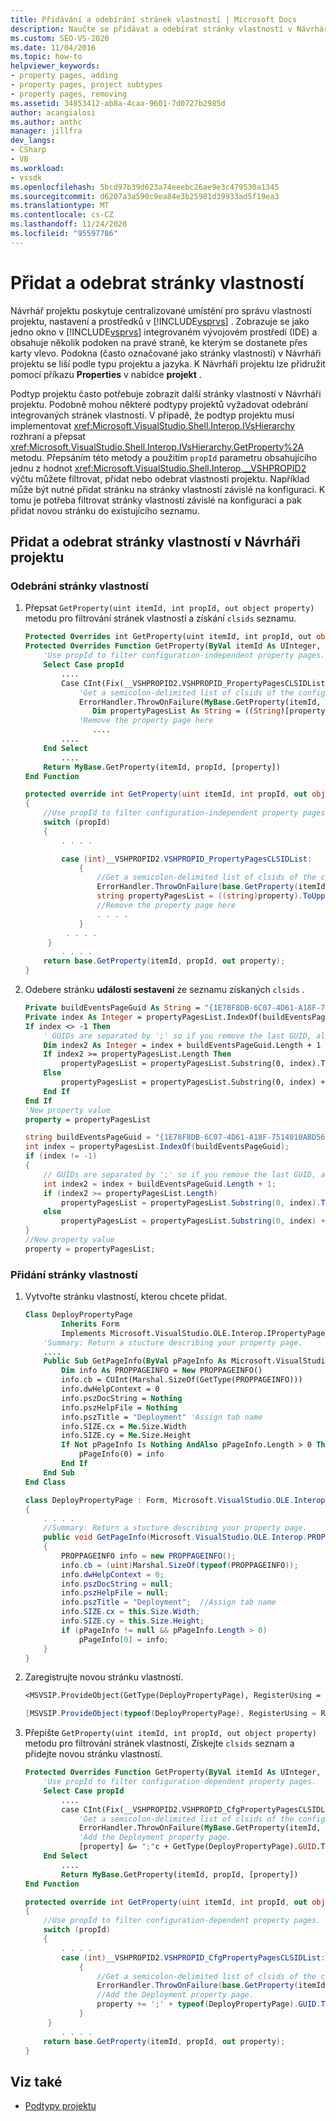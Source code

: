 ```yaml
---
title: Přidávání a odebírání stránek vlastností | Microsoft Docs
description: Naučte se přidávat a odebírat stránky vlastností v Návrháři projektu, které poskytují centralizované umístění pro správu vlastností projektu v aplikaci Visual Studio.
ms.custom: SEO-VS-2020
ms.date: 11/04/2016
ms.topic: how-to
helpviewer_keywords:
- property pages, adding
- property pages, project subtypes
- property pages, removing
ms.assetid: 34853412-ab8a-4caa-9601-7d0727b2985d
author: acangialosi
ms.author: anthc
manager: jillfra
dev_langs:
- CSharp
- VB
ms.workload:
- vssdk
ms.openlocfilehash: 5bcd97b39d623a74eeebc26ae9e3c479530a1345
ms.sourcegitcommit: d6207a3a590c9ea84e3b25981d39933ad5f19ea3
ms.translationtype: MT
ms.contentlocale: cs-CZ
ms.lasthandoff: 11/24/2020
ms.locfileid: "95597786"
---
```

# <a name="add-and-remove-property-pages"></a>Přidat a odebrat stránky vlastností

Návrhář projektu poskytuje centralizované umístění pro správu vlastností projektu, nastavení a prostředků v [!INCLUDE[vsprvs](../code-quality/includes/vsprvs_md.md)] . Zobrazuje se jako jedno okno v [!INCLUDE[vsprvs](../code-quality/includes/vsprvs_md.md)] integrovaném vývojovém prostředí (IDE) a obsahuje několik podoken na pravé straně, ke kterým se dostanete přes karty vlevo. Podokna (často označované jako stránky vlastností) v Návrháři projektu se liší podle typu projektu a jazyka. K Návrháři projektu lze přidružit pomocí příkazu **Properties** v nabídce **projekt** .

Podtyp projektu často potřebuje zobrazit další stránky vlastností v Návrháři projektu. Podobně mohou některé podtypy projektů vyžadovat odebrání integrovaných stránek vlastností. V případě, že podtyp projektu musí implementovat <xref:Microsoft.VisualStudio.Shell.Interop.IVsHierarchy> rozhraní a přepsat <xref:Microsoft.VisualStudio.Shell.Interop.IVsHierarchy.GetProperty%2A> metodu. Přepsáním této metody a použitím `propId` parametru obsahujícího jednu z hodnot <xref:Microsoft.VisualStudio.Shell.Interop.__VSHPROPID2> výčtu můžete filtrovat, přidat nebo odebrat vlastnosti projektu. Například může být nutné přidat stránku na stránky vlastností závislé na konfiguraci. K tomu je potřeba filtrovat stránky vlastností závislé na konfiguraci a pak přidat novou stránku do existujícího seznamu.

## <a name="add-and-remove-property-pages-in-project-designer"></a>Přidat a odebrat stránky vlastností v Návrháři projektu

### <a name="remove-a-property-page"></a>Odebrání stránky vlastností

1. Přepsat `GetProperty(uint itemId, int propId, out object property)` metodu pro filtrování stránek vlastností a získání `clsids` seznamu.

    ```vb
    Protected Overrides int GetProperty(uint itemId, int propId, out object property)
    Protected Overrides Function GetProperty(ByVal itemId As UInteger, ByVal propId As Integer, ByRef [property] As Object) As Integer
        'Use propId to filter configuration-independent property pages.
        Select Case propId
            ....
            Case CInt(Fix(__VSHPROPID2.VSHPROPID_PropertyPagesCLSIDList))
                'Get a semicolon-delimited list of clsids of the configuration-independent property pages
                ErrorHandler.ThrowOnFailure(MyBase.GetProperty(itemId, propId, [property]))
                   Dim propertyPagesList As String = ((String)[property]).ToUpper(CultureInfo.InvariantCulture)
                'Remove the property page here
                   ....
            ....
        End Select
            ....
        Return MyBase.GetProperty(itemId, propId, [property])
    End Function

    ```

    ```csharp
    protected override int GetProperty(uint itemId, int propId, out object property)
    {
        //Use propId to filter configuration-independent property pages.
        switch (propId)
        {
            . . . .

            case (int)__VSHPROPID2.VSHPROPID_PropertyPagesCLSIDList:
                {
                    //Get a semicolon-delimited list of clsids of the configuration-independent property pages
                    ErrorHandler.ThrowOnFailure(base.GetProperty(itemId, propId, out property));
                    string propertyPagesList = ((string)property).ToUpper(CultureInfo.InvariantCulture);
                    //Remove the property page here
                    . . . .
                }
             . . . .
         }
            . . . .
        return base.GetProperty(itemId, propId, out property);
    }
    ```

2. Odebere stránku **události sestavení** ze seznamu získaných `clsids` .

    ```vb
    Private buildEventsPageGuid As String = "{1E78F8DB-6C07-4D61-A18F-7514010ABD56}"
    Private index As Integer = propertyPagesList.IndexOf(buildEventsPageGuid)
    If index <> -1 Then
        ' GUIDs are separated by ';' so if you remove the last GUID, also remove the last ';'
        Dim index2 As Integer = index + buildEventsPageGuid.Length + 1
        If index2 >= propertyPagesList.Length Then
            propertyPagesList = propertyPagesList.Substring(0, index).TrimEnd(";"c)
        Else
            propertyPagesList = propertyPagesList.Substring(0, index) + propertyPagesList.Substring(index2)
        End If
    End If
    'New property value
    property = propertyPagesList
    ```

    ```csharp
    string buildEventsPageGuid = "{1E78F8DB-6C07-4D61-A18F-7514010ABD56}";
    int index = propertyPagesList.IndexOf(buildEventsPageGuid);
    if (index != -1)
    {
        // GUIDs are separated by ';' so if you remove the last GUID, also remove the last ';'
        int index2 = index + buildEventsPageGuid.Length + 1;
        if (index2 >= propertyPagesList.Length)
            propertyPagesList = propertyPagesList.Substring(0, index).TrimEnd(';');
        else
            propertyPagesList = propertyPagesList.Substring(0, index) + propertyPagesList.Substring(index2);
    }
    //New property value
    property = propertyPagesList;
    ```

### <a name="add-a-property-page"></a>Přidání stránky vlastností

1. Vytvořte stránku vlastností, kterou chcete přidat.

    ```vb
    Class DeployPropertyPage
            Inherits Form
            Implements Microsoft.VisualStudio.OLE.Interop.IPropertyPage
        'Summary: Return a stucture describing your property page.
        ....
        Public Sub GetPageInfo(ByVal pPageInfo As Microsoft.VisualStudio.OLE.Interop.PROPPAGEINFO())
            Dim info As PROPPAGEINFO = New PROPPAGEINFO()
            info.cb = CUInt(Marshal.SizeOf(GetType(PROPPAGEINFO)))
            info.dwHelpContext = 0
            info.pszDocString = Nothing
            info.pszHelpFile = Nothing
            info.pszTitle = "Deployment" 'Assign tab name
            info.SIZE.cx = Me.Size.Width
            info.SIZE.cy = Me.Size.Height
            If Not pPageInfo Is Nothing AndAlso pPageInfo.Length > 0 Then
                pPageInfo(0) = info
            End If
        End Sub
    End Class
    ```

    ```csharp
    class DeployPropertyPage : Form, Microsoft.VisualStudio.OLE.Interop.IPropertyPage
    {
        . . . .
        //Summary: Return a stucture describing your property page.
        public void GetPageInfo(Microsoft.VisualStudio.OLE.Interop.PROPPAGEINFO[] pPageInfo)
        {
            PROPPAGEINFO info = new PROPPAGEINFO();
            info.cb = (uint)Marshal.SizeOf(typeof(PROPPAGEINFO));
            info.dwHelpContext = 0;
            info.pszDocString = null;
            info.pszHelpFile = null;
            info.pszTitle = "Deployment";  //Assign tab name
            info.SIZE.cx = this.Size.Width;
            info.SIZE.cy = this.Size.Height;
            if (pPageInfo != null && pPageInfo.Length > 0)
                pPageInfo[0] = info;
        }
    }
    ```

2. Zaregistrujte novou stránku vlastností.

    ```vb
    <MSVSIP.ProvideObject(GetType(DeployPropertyPage), RegisterUsing = RegistrationMethod.CodeBase)>
    ```

    ```csharp
    [MSVSIP.ProvideObject(typeof(DeployPropertyPage), RegisterUsing = RegistrationMethod.CodeBase)]
    ```

3. Přepište `GetProperty(uint itemId, int propId, out object property)` metodu pro filtrování stránek vlastností, Získejte `clsids` seznam a přidejte novou stránku vlastností.

    ```vb
    Protected Overrides Function GetProperty(ByVal itemId As UInteger, ByVal propId As Integer, ByRef [property] As Object) As Integer
        'Use propId to filter configuration-dependent property pages.
        Select Case propId
            ....
            case CInt(Fix(__VSHPROPID2.VSHPROPID_CfgPropertyPagesCLSIDList)):
                'Get a semicolon-delimited list of clsids of the configuration-dependent property pages.
                ErrorHandler.ThrowOnFailure(MyBase.GetProperty(itemId, propId, [property]))
                'Add the Deployment property page.
                [property] &= ";"c + GetType(DeployPropertyPage).GUID.ToString("B")
        End Select
            ....
            Return MyBase.GetProperty(itemId, propId, [property])
    End Function
    ```

    ```csharp
    protected override int GetProperty(uint itemId, int propId, out object property)
    {
        //Use propId to filter configuration-dependent property pages.
        switch (propId)
        {
            . . . .
            case (int)__VSHPROPID2.VSHPROPID_CfgPropertyPagesCLSIDList:
                {
                    //Get a semicolon-delimited list of clsids of the configuration-dependent property pages.
                    ErrorHandler.ThrowOnFailure(base.GetProperty(itemId, propId, out property));
                    //Add the Deployment property page.
                    property += ';' + typeof(DeployPropertyPage).GUID.ToString("B");
                }
         }
            . . . .
        return base.GetProperty(itemId, propId, out property);
    }
    ```

## <a name="see-also"></a>Viz také

- [Podtypy projektu](../extensibility/internals/project-subtypes.md)

